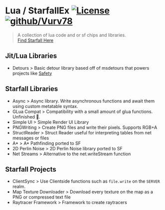 # Lua / StarfallEx [![License](https://img.shields.io/github/license/Vurv78/Autorun-rs?color=red)](https://opensource.org/licenses/Apache-2.0) [![github/Vurv78](https://img.shields.io/discord/824727565948157963?label=Discord&logo=discord&logoColor=ffffff&labelColor=7289DA&color=2c2f33)](https://discord.gg/epJFC6cNsw)

> A collection of lua code and or sf chips and libraries.  
[Find Starfall Here](https://github.com/thegrb93/StarfallEx)

## Jit/Lua Libraries
* Detours > Basic detour library based off of msdetours that powers projects like [Safety](https://github.com/Vurv78/Safety)
## Starfall Libraries
* Async > Async library. Write asynchronous functions and await them using custom metatable syntax.
* GLua Compat > Compatibility with a small amount of glua functions. Unfinished 🚧.
* Simple UI > Simple Render UI Library
* PNGWriting > Create PNG files and write their pixels. Supports RGB+A
* StructReader > Struct Reader useful for interpreting tables from net messages or files
* A* > A* Pathfinding ported to SF
* 2D Perlin Noise > 2D Perlin Noise library ported to SF
* Net Streams > Alternative to the net.writeStream function
## Starfall Projects
* ClientSync > Use Clientside functions such as ``file.write`` on the ``SERVER`` realm.
* Map Texture Downloader > Download every texture on the map as a PNG or compressed text file
* Raytracer Framework > Framework to create raytracers
